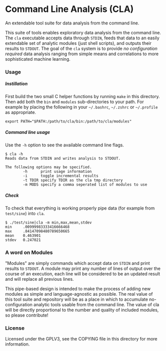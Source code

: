 Command Line Analysis (CLA)
===========================
An extendable tool suite for data analysis from the command line.

This suite of tools enables exploratory data analysis from the command
line.  The `cla` executable accepts data through `STDIN`, feeds that
data to an easily extendable set of analytic modules (just shell
scripts), and outputs their results to `STDOUT`.  The goal of the
`cla` system is to provide *no configuration required* data analysis
ranging from simple means and correlations to more sophisticated
machine learning.

### Usage

##### Instillation
First build the two small C helper functions by running `make` in this
directory.  Then add both the `bin` and `modules` sub-directories to
your path.  For example by placing the following in your `~/.bashrc`,
`~/.zshrc` or `~/.profile` as appropriate.

    export PATH="$PATH:/path/to/cla/bin:/path/to/cla/modules"

##### Command line usage
Use the `-h` option to see the available command line flags.

    $ cla -h
    Reads data from STDIN and writes analysis to STDOUT.

    The following options may be specified.
            -h      print usage information
            -i      toggle incremental results
            -t TDIR specify TDIR as the cla tmp directory
            -m MODS specify a comma seperated list of modules to use

##### Check
To check that everything is working properly pipe data (for example
from `test/sine`) into `cla`.

    $ ./test/sine|cla -m min,max,mean,stdev
    min     .00999983333416666468
    max     .84147098480789650665
    mean    0.463901
    stdev   0.247021

### A word on Modules
"Modules" are simply commands which accept data on `STDIN` and print
results to `STDOUT`.  A module may print any number of lines of output
over the course of an execution, each line will be considered to be an
updated result and will replace all previous lines.

This pipe-based design is intended to make the process of adding new
modules as simple and language-agnostic as possible.  The real value
of this tool suite and repository will be as a place in which to
accumulate no-configuration analytic tools usable from the command
line.  The value of cla will be directly proportional to the number
and quality of included modules, so please contribute!

### License
Licensed under the GPLV3, see the COPYING file in this directory for
more information.
